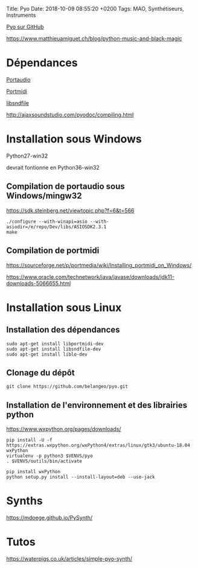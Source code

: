 Title:  Pyo
Date:   2018-10-09 08:55:20 +0200
Tags: MAO, Synthétiseurs, Instruments


[Pyo sur GitHub](https://github.com/belangeo/pyo)

<https://www.matthieuamiguet.ch/blog/python-music-and-black-magic>

# Dépendances

[Portaudio](http://www.portaudio.com/)

[Portmidi](http://portmedia.sourceforge.net/portmidi/)

[libsndfile](http://www.mega-nerd.com/libsndfile/)

<http://ajaxsoundstudio.com/pyodoc/compiling.html>

# Installation sous Windows

Python27-win32

devrait fontionne en Python36-win32

## Compilation de portaudio sous Windows/mingw32

<https://sdk.steinberg.net/viewtopic.php?f=6&t=566>


	./configure --with-winapi=asio --with-asiodir=/e/repo/Dev/libs/ASIOSDK2.3.1
	make

## Compilation de portmidi

<https://sourceforge.net/p/portmedia/wiki/Installing_portmidi_on_Windows/>

<https://www.oracle.com/technetwork/java/javase/downloads/jdk11-downloads-5066655.html>

# Installation sous Linux

## Installation des dépendances

	sudo apt-get install libportmidi-dev
	sudo apt-get install libsndfile-dev
	sudo apt-get install liblo-dev

## Clonage du dépôt

	git clone https://github.com/belangeo/pyo.git

## Installation de l'environnement et des librairies python

<https://www.wxpython.org/pages/downloads/>


	pip install -U -f https://extras.wxpython.org/wxPython4/extras/linux/gtk3/ubuntu-18.04 wxPython
	virtualenv -p python3 $VENVS/pyo
	. $VENVS/outils/bin/activate

	pip install wxPython	
	python setup.py install --install-layout=deb --use-jack

# Synths

<https://mdoege.github.io/PySynth/>

# Tutos

<https://waterpigs.co.uk/articles/simple-pyo-synth/>
